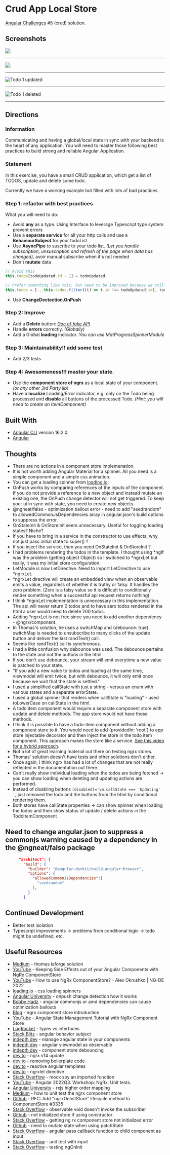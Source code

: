 # Crud App Local Store

[Angular Challenges](https://github.com/tomalaforge/angular-challenges) #5 (crud) solution.

## Screenshots

![](screenshots/crud-app-local-store-1.png)

***

![](screenshots/crud-app-local-store-2.png)

***

![](screenshots/crud-app-local-store-3.png "Todo 1 updated")

***

![](screenshots/crud-app-local-store-4.png "Todo 1 deleted")

***

## Directions

### Information

Communicating and having a global/local state in sync with your backend is the heart of any application. You will need to master those following best practices to build strong and reliable Angular Application.

### Statement

In this exercise, you have a small CRUD application, which get a list of TODOS, update and delete some todo.

Currently we have a working example but filled with lots of bad practices.

### Step 1: refactor with best practices

What you will need to do:

- Avoid **any** as a type. Using Interface to leverage Typescript type system prevent errors
- Use a **separate service** for all your http calls and use a **BehaviourSubject** for your todoList
- Use **AsyncPipe** to suscribe to your todo list. _(Let you handle subscription, unsuscription and refresh of the page when data has changed)_, avoir manual subscribe when it's not needed
- Don't **mutate** data

```typescript
// Avoid this
this.todos[todoUpdated.id - 1] = todoUpdated;

// Prefer something like this, but need to be improved because we still want the same order
this.todos = [...this.todos.filter((t) => t.id !== todoUpdated.id), todoUpdated];
```

- Use **ChangeDectection.OnPush**

### Step 2: Improve

- Add a **Delete** button: _<a href="https://jsonplaceholder.typicode.com/" target="_blank">Doc of fake API</a>_
- Handle **errors** correctly. _(Globally)_
- Add a Global **loading** indicator. _You can use MatProgressSpinnerModule_

### Step 3: Maintainability!! add some test

- Add 2/3 tests

### Step 4: Awesomeness!!! master your state.

- Use the **component store of ngrx** as a local state of your component. _(or any other 3rd Party lib)_
- Have a **localize** Loading/Error indicator, e.g. only on the Todo being processed and **disable** all buttons of the processed Todo. _(Hint: you will need to create an ItemComponent)_

## Built With

- [Angular CLI](https://github.com/angular/angular-cli) version 16.2.0.
- [Angular](https://angular.io)

## Thoughts

- There are no actions in a component store implemenation.
- It is not worth adding Angular Material for a spinner.  All you need is a simple component and a simple css animation.
- You can get a loading spinner from [loading.io](https://loading.io/css/).   
- OnPush works by comparing references of the inputs of the component.  If you do not provide a reference to a new object and instead mutate an existing one, the OnPush change detector will not get triggered.  To keep your ui in sync with state, you need to create new objects.  
- @ngneat/falso - optimization bailout error - need to add "seedrandom" to allowedCommonJsDependencies array in angular.json's build options to suppress the error.
- OnStateInit & OnStoreInit seem unnecessary.  Useful for toggling loading states? Niche? 
- If you have to bring in a service in the constructor to use effects, why not just pass initial state to super() ?  
- If you inject the service, then you need OnStateInit & OnStoreInit ? 
- I had problems rendering the todos in the template.  I thought using *ngIf was the problem (getting object Object) so I switched to *ngrxLet but really, it was my initial store configuration.  
- LetModule is now LetDirective.  Need to import LetDirective to use *ngrxLet.
- *ngrxLet directive will create an embedded view when an observable emits a value, regardless of whether it is truthy or falsy. It handles the zero problem. (Zero is a falsy value so it is difficult to conditionally render something when a successful api request returns nothing) 
- I think *ngrxLet implementation is unnecessary in this implementation.  The api will never return 0 todos and to have zero todos rendered in the html a user would need to delete 200 todos.   
- Adding *ngrxLet is not free since you need to add another dependency - @ngrx/component.  
- In Thomas's solution, he uses a switchMap and {debounce: true}.  switchMap is needed to unsubscribe to many clicks of the update button and deliver the last randText() call.  
- Seems like randText() call is synchronous.
- I had a little confusion why debounce was used.  The debounce pertains to the state and not the buttons in the html.  
- If you don't use debounce, your stream will emit everytime a new value is patched to your state.   
- "If you add a new value to todos and loading at the same time, viewmodel will emit twice, but with debounce, it will only emit once because we wait that the state is settled."  
- I used a simplified callState with just a string - versus an enum with various states and a separate errorState.
- I used a global spinner that renders when callState is "loading" - used toLowerCase on callState in the html.  
- A todo item component would require a separate component store with update and delete methods.  The app store would not have those methods.  
- I think it is possible to have a todo-item component without adding a component store to it.  You would need to add {providedIn: 'root'} to app store injectable decorator and then inject the store in the todo item component.  This approach makes the store like a service.  [See this video for a hybrid approach](https://www.youtube.com/watch?v=EBQE5drdBuE).
- Not a lot of great learning material out there on testing ngrx stores.
- Thomas' solution doesn't have tests and other solutions don't either.
- Once again, I think ngrx has had a lot of changes that are not really reflected in the documentation out there. 
- Can't really show individual loading when the todos are being fetched -> you can show loading when deleting and updating actions are performed.
- Instead of disabling buttons `[disabled]='vm.callState === 'Updating' '`, just removed the todo and the buttons from the html by conditional rendering them.  
- Both stores have callState properties -> can show spinner when loading the todos and then show status of update / delete actions in the TodoItemComponent

## Need to change angular.json to suppress a commonjs warning caused by a dependency in the @ngneat/falso package

```json
      "architect": {
        "build": {
          "builder": "@angular-devkit/build-angular:browser",
          "options": {
            "allowedCommonJsDependencies":[
              "seedrandom"
            ],
          }
        }
```

## Continued Development

- Better test isolation
- Typescript improvements -> problems from conditional logic -> todo might be undefined, etc.

## Useful Resources

- [Medium](https://medium.com/@thomas.laforge/discover-the-power-of-ngrx-component-store-to-create-a-local-component-state-53e3a0af7970) - thomas laforge solution
- [YouTube](https://www.youtube.com/watch?v=qRAhe06UhM4) - Keeping Side Effects out of your Angular Components with NgRx ComponentStore
- [YouTube](https://www.youtube.com/watch?v=xPmtsD5LRqQ) - How to use NgRx ComponentStore? - Alex Okrushko | NG-DE 2022
- [loading.io](https://loading.io/css/) - css loading spinners
- [Angular University](https://blog.angular-university.io/onpush-change-detection-how-it-works/) - onpush change detection how it works
- [Bobby Hadz](https://bobbyhadz.com/blog/angular-commonjs-or-amd-dependencies-can-cause-optimization-bailouts#:~:text=The%20Angular%20warning%20%22CommonJS%20or,json%20file.) - angular commonjs or amd dependencies can cause optimization bailouts
- [Blog](https://medium.com/ngconf/using-ngrx-component-store-introduction-7787ce250edc) - ngrx component store introduction
- [YouTube](https://www.youtube.com/watch?v=r0Rzt4lQ0T0) - Angular State Management Tutorial with NgRx Component Store
- [LogRocket](https://blog.logrocket.com/types-vs-interfaces-typescript/#:~:text=In%20summary%2C%20interfaces%20will%20detect,type%20aliases%20should%20be%20used.) - types vs interfaces
- [Stack Blitz](https://stackblitz.com/edit/angular-behaviorsubject-todo?file=app%2Fchild%2Fchild.component.ts) - angular behavior subject
- [indepth dev](https://indepth.dev/posts/1408/how-to-manage-angular-state-in-your-components) - manage angular state in your components
- [indepth dev](https://indepth.dev/posts/1171/angular-viewmodel-as-observable) - angular viewmodel as observable
- [indepth dev](https://indepth.dev/posts/1372/ngrx-component-store-debouncing) - component store debouncing
- [dev.to](https://dev.to/ngrx/announcing-ngrx-v14-action-groups-componentstore-lifecycle-hooks-eslint-package-revamped-ngrx-component-and-more-18ck) - ngrx v14 update
- [dev.to](https://dev.to/this-is-angular/removing-boilerplate-code-in-ngrx-component-store-1f83) - removing boilerplate code
- [dev.to](https://dev.to/ngrx/building-reactive-angular-templates-with-ngrx-component-4m1e) - reactive angular templates
- [dev.to](https://dev.to/nickraphael/with-the-ngrxlet-directive-we-could-get-rid-of-that-ngif-trick-that-we-lovehated-20m4) - ngrxlet directive
- [Stack Overflow](https://stackoverflow.com/questions/50605327/how-to-mock-spy-an-imported-function-in-angular-unit-testing) - mock spy an imported function
- [YouTube](https://www.youtube.com/watch?v=DCw-JBll2u0) - Angular 2022Q3. Workshop: NgRx. Unit tests.
- [Angular University](https://blog.angular-university.io/rxjs-higher-order-mapping/) - rxjs higher order mapping
- [Medium](https://medium.com/@rogerg93/how-to-unit-test-the-ngrx-component-store-in-angular-3ad395a21cbd) - how to unit test the ngrx component store
- [Github](https://github.com/ngrx/platform/discussions/3335) - RFC: Add "ngrxOnInitStore" lifecycle method to ComponentStore #3335
- [Stack Overflow](https://stackoverflow.com/questions/61446014/observablevoid-doesnt-invoke-the-subscriber) - observable void doesn't invoke the subscriber
- [Github](https://github.com/ngrx/platform/issues/2991) - not initialized store if using constructor
- [Stack Overflow](https://stackoverflow.com/questions/74105159/getting-ng-rx-component-store-error-mystore-has-not-been-initialized-yet-when) - getting ng rx component store not initialized error
- [Github](https://github.com/ngxs/store/issues/640) - need to mutate state when using patchState 
- [Stack Overflow](https://stackoverflow.com/questions/35328652/angular-pass-callback-function-to-child-component-as-input-similar-to-angularjs) - angular pass callback function to child component as input
- [Stack Overflow](https://stackoverflow.com/questions/36654834/angular2-unit-test-with-input) - unit test with input
- [Stack Overflow](https://stackoverflow.com/questions/42656045/angular2-testing-and-resolved-data-how-to-test-ngoninit) - testing ngOnInit